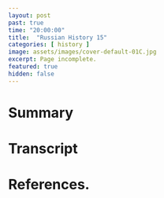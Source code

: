 ```yaml
---
layout: post
past: true
time: "20:00:00"
title:  "Russian History 15"
categories: [ history ]
image: assets/images/cover-default-01C.jpg
excerpt: Page incomplete.
featured: true
hidden: false
---
```


<!-- # Title brainstorm

 -->

<!-- # Exerpt

-->

# Summary

# Transcript

# References.
